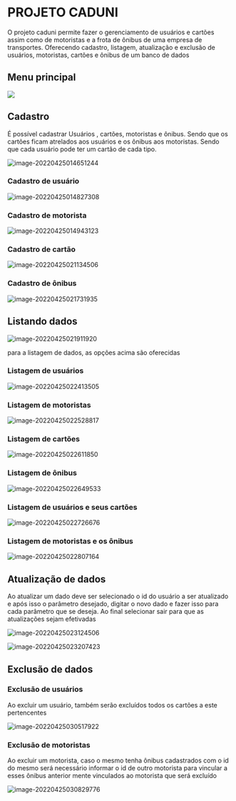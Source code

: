 # 						 PROJETO CADUNI

O projeto caduni permite fazer o gerenciamento de usuários e cartões assim como de motoristas e a frota de ônibus de uma empresa de transportes. Oferecendo cadastro, listagem, atualização e exclusão de usuários, motoristas, cartões e ônibus de um banco de dados

## Menu principal

![](C:\Users\alex\AppData\Roaming\Typora\typora-user-images\image-20220425014300640.png)

## Cadastro 



É possível cadastrar Usuários , cartões, motoristas e ônibus. Sendo que os cartões ficam atrelados aos usuários e os ônibus aos motoristas. Sendo que cada usuário pode ter um cartão de cada tipo.



![image-20220425014651244](C:\Users\alex\AppData\Roaming\Typora\typora-user-images\image-20220425014651244.png)



### Cadastro de usuário

![image-20220425014827308](C:\Users\alex\AppData\Roaming\Typora\typora-user-images\image-20220425014827308.png)

### Cadastro de motorista

![image-20220425014943123](C:\Users\alex\AppData\Roaming\Typora\typora-user-images\image-20220425014943123.png)



### Cadastro de cartão

![image-20220425021134506](C:\Users\alex\AppData\Roaming\Typora\typora-user-images\image-20220425021134506.png)

### Cadastro de ônibus

![image-20220425021731935](C:\Users\alex\AppData\Roaming\Typora\typora-user-images\image-20220425021731935.png)



## Listando dados

![image-20220425021911920](C:\Users\alex\AppData\Roaming\Typora\typora-user-images\image-20220425021911920.png)

para a listagem de dados, as opções acima são oferecidas



### Listagem de usuários

![image-20220425022413505](C:\Users\alex\AppData\Roaming\Typora\typora-user-images\image-20220425022413505.png)



### Listagem de motoristas

![image-20220425022528817](C:\Users\alex\AppData\Roaming\Typora\typora-user-images\image-20220425022528817.png)



### Listagem de cartões

![image-20220425022611850](C:\Users\alex\AppData\Roaming\Typora\typora-user-images\image-20220425022611850.png)



### Listagem de ônibus

![image-20220425022649533](C:\Users\alex\AppData\Roaming\Typora\typora-user-images\image-20220425022649533.png)



### Listagem de usuários e seus cartões

![image-20220425022726676](C:\Users\alex\AppData\Roaming\Typora\typora-user-images\image-20220425022726676.png)



### Listagem de motoristas e os ônibus

![image-20220425022807164](C:\Users\alex\AppData\Roaming\Typora\typora-user-images\image-20220425022807164.png)



## Atualização de dados

Ao atualizar um dado deve ser selecionado o id do usuário a ser atualizado e após isso o parâmetro desejado, digitar o novo dado e fazer isso para cada parâmetro que se deseja. Ao final selecionar sair para que as atualizações sejam efetivadas



![image-20220425023124506](C:\Users\alex\AppData\Roaming\Typora\typora-user-images\image-20220425023124506.png)

![image-20220425023207423](C:\Users\alex\AppData\Roaming\Typora\typora-user-images\image-20220425023207423.png)



## Exclusão de dados

### Exclusão de usuários

Ao excluir um usuário, também serão excluídos todos os cartões a este pertencentes

![image-20220425030517922](C:\Users\alex\AppData\Roaming\Typora\typora-user-images\image-20220425030517922.png)



### Exclusão de motoristas

Ao excluir um motorista, caso o mesmo tenha ônibus cadastrados com o id do mesmo será necessário informar o id de outro motorista para vincular a esses ônibus anterior mente vinculados ao motorista que será excluído

![image-20220425030829776](C:\Users\alex\AppData\Roaming\Typora\typora-user-images\image-20220425030829776.png)

